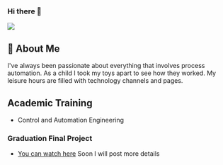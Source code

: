 ### Hi there 👋

  <a href="https://www.linkedin.com/in/apolo-ferreira-santos-1860a6b6/" target="_blank"><img src="https://img.shields.io/badge/-LinkedIn-%230077B5?style=for-the-badge&logo=linkedin&logoColor=white" target="_blank"></a> 

## 🚀 About Me
I've always been passionate about everything that 
involves process automation. 
As a child I took my toys apart to see how they worked. 
My leisure hours are filled with technology channels and pages.


## Academic Training

* Control and Automation Engineering


### Graduation Final Project
* [You can watch here](https://youtu.be/veMcoGOxjFM)
Soon I will post more details
